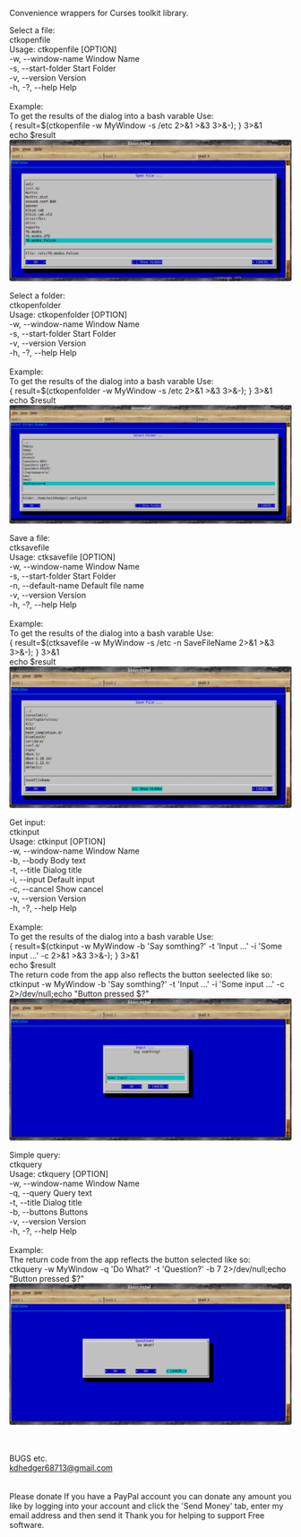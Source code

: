 Convenience wrappers for Curses toolkit library.

Select a file:<br>
ctkopenfile<br>
Usage: ctkopenfile [OPTION]<br>
 -w, --window-name	Window Name<br>
 -s, --start-folder	Start Folder<br>
 -v, --version		Version<br>
 -h, -?, --help		Help<br>
<br>
Example:<br>
To get the results of the dialog into a bash varable Use:<br>
{ result=$(ctkopenfile -w MyWindow -s /etc 2>&1 >&3 3>&-); } 3>&1<br>
echo $result<br>
![Alt text](screenshots/openfile.png?raw=true "ctkopenfile")<br>


Select a folder:<br>
ctkopenfolder<br>
Usage: ctkopenfolder [OPTION]<br>
 -w, --window-name	Window Name<br>
 -s, --start-folder	Start Folder<br>
 -v, --version		Version<br>
 -h, -?, --help		Help<br>
<br>
Example:<br>
To get the results of the dialog into a bash varable Use:<br>
{ result=$(ctkopenfolder -w MyWindow -s /etc 2>&1 >&3 3>&-); } 3>&1<br>
echo $result<br>
![Alt text](screenshots/openfolder.png?raw=true "ctkopenfolder")<br>


Save a file:<br>
ctksavefile<br>
Usage: ctksavefile [OPTION]<br>
 -w, --window-name	Window Name<br>
 -s, --start-folder	Start Folder<br>
 -n, --default-name	Default file name<br>
 -v, --version		Version<br>
 -h, -?, --help		Help<br>
<br>
Example:<br>
To get the results of the dialog into a bash varable Use:<br>
{ result=$(ctksavefile -w MyWindow -s /etc -n SaveFileName 2>&1 >&3 3>&-); } 3>&1<br>
echo $result<br>
![Alt text](screenshots/savefile.png?raw=true "ctksavefile")<br>


Get input:<br>
ctkinput<br>
Usage: ctkinput [OPTION]<br>
 -w, --window-name	Window Name<br>
 -b, --body		Body text<br>
 -t, --title		Dialog title<br>
 -i, --input		Default input<br>
 -c, --cancel		Show cancel<br>
 -v, --version		Version<br>
 -h, -?, --help		Help<br>
<br>
Example:<br>
To get the results of the dialog into a bash varable Use:<br>
{ result=$(ctkinput -w MyWindow -b 'Say somthing?' -t 'Input ...' -i 'Some input ...' -c  2>&1 >&3 3>&-); } 3>&1<br>
echo $result<br>
The return code from the app also reflects the button seelected like so:<br>
ctkinput -w MyWindow -b 'Say somthing?' -t 'Input ...' -i 'Some input ...' -c 2>/dev/null;echo "Button pressed $?"<br>
![Alt text](screenshots/input.png?raw=true "ctkinput")<br>


Simple query:<br>
ctkquery<br>
Usage: ctkquery [OPTION]<br>
 -w, --window-name	Window Name<br>
 -q, --query		Query text<br>
 -t, --title		Dialog title<br>
 -b, --buttons		Buttons<br>
 -v, --version		Version<br>
 -h, -?, --help		Help<br>
 <br>
Example:<br>
The return code from the app reflects the button selected like so:<br>
ctkquery -w MyWindow -q 'Do What?' -t 'Question?' -b 7 2>/dev/null;echo "Button pressed $?"<br>
![Alt text](screenshots/query.png?raw=true "ctkquery")<br>

<br><br>
BUGS etc.<br>
kdhedger68713@gmail.com<br>
<br><br>
Please donate
If you have a PayPal account you can donate any amount you like by logging into your account and click the 'Send Money' tab, enter my email address and then send it
Thank you for helping to support Free software.
